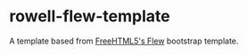 # rowell-flew-template

A template based from [FreeHTML5's Flew](https://freehtml5.co/flew-free-html5-bootstrap-template) bootstrap template.